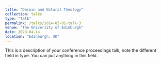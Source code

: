 ```yaml
---
title: "Darwin and Natural Theology"
collection: talks
type: "Talk"
permalink: /talks/2014-03-01-talk-3
venue: "The University of Edinburgh"
date: 2023-04-14
location: "Edinburgh, UK"
---
```


This is a description of your conference proceedings talk, note the different field in type. You can put anything in this field.
